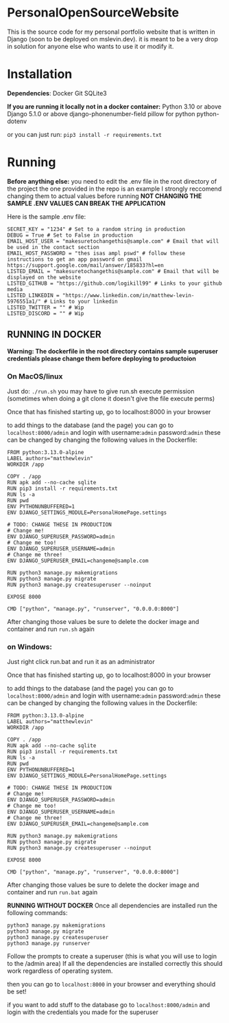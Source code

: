 # PersonalOpenSourceWebsite

This is the source code for my personal portfolio website that is written in Django (soon to be deployed on mslevin.dev).
it is meant to be a very drop in solution for anyone else who wants to use it or modify it. 

# Installation

**Dependencies**: Docker Git SQLite3

**If you are running it locally not in a docker container:**
Python 3.10 or above
Django 5.1.0 or above
django-phonenumber-field
pillow for python
python-dotenv


or you can just run:
```pip3 install -r requirements.txt```

# Running

**Before anything else:**
you need to edit the .env file in the root directory of the project
the one provided in the repo is an example I strongly reccomend changing them to actual values before running **NOT CHANGING THE SAMPLE .ENV VALUES CAN BREAK THE APPLICATION**

Here is the sample .env file:
```
SECRET_KEY = "1234" # Set to a random string in production
DEBUG = True # Set to False in production
EMAIL_HOST_USER = "makesuretochangethis@sample.com" # Email that will be used in the contact section
EMAIL_HOST_PASSWORD = "thes isas ampl pswd" # follow these instructions to get an app password on gmail https://support.google.com/mail/answer/185833?hl=en
LISTED_EMAIL = "makesuretochangethis@sample.com" # Email that will be displayed on the website
LISTED_GITHUB = "https://github.com/logikill99" # Links to your github media
LISTED_LINKEDIN = "https://www.linkedin.com/in/matthew-levin-5976551a1/" # Links to your linkedin
LISTED_TWITTER = "" # Wip
LISTED_DISCORD = "" # Wip
```

## RUNNING IN DOCKER

**Warning: The dockerfile in the root directory contains sample superuser credentials please change them before deploying to productoion**


### On MacOS/linux
Just do:
```./run.sh```
you may have to give run.sh execute permission (sometimes when doing a git clone it doesn't give the file execute perms)

Once that has finished starting up, go to localhost:8000 in your browser

to add things to the database (and the page) you can go to `localhost:8000/admin` and login with username:`admin` password:`admin` 
these can be changed by changing the following values in the Dockerfile:
```
FROM python:3.13.0-alpine
LABEL authors="matthewlevin"
WORKDIR /app

COPY . /app
RUN apk add --no-cache sqlite
RUN pip3 install -r requirements.txt
RUN ls -a
RUN pwd
ENV PYTHONUNBUFFERED=1
ENV DJANGO_SETTINGS_MODULE=PersonalHomePage.settings

# TODO: CHANGE THESE IN PRODUCTION
# Change me!
ENV DJANGO_SUPERUSER_PASSWORD=admin
# Change me too!
ENV DJANGO_SUPERUSER_USERNAME=admin
# Change me three!
ENV DJANGO_SUPERUSER_EMAIL=changeme@sample.com

RUN python3 manage.py makemigrations
RUN python3 manage.py migrate
RUN python3 manage.py createsuperuser --noinput

EXPOSE 8000

CMD ["python", "manage.py", "runserver", "0.0.0.0:8000"]
```

After changing those values be sure to delete the docker image and container and run `run.sh` again

### on Windows:
Just right click run.bat and run it as an administrator

Once that has finished starting up, go to localhost:8000 in your browser

to add things to the database (and the page) you can go to `localhost:8000/admin` and login with username:`admin` password:`admin` 
these can be changed by changing the following values in the Dockerfile:
```
FROM python:3.13.0-alpine
LABEL authors="matthewlevin"
WORKDIR /app

COPY . /app
RUN apk add --no-cache sqlite
RUN pip3 install -r requirements.txt
RUN ls -a
RUN pwd
ENV PYTHONUNBUFFERED=1
ENV DJANGO_SETTINGS_MODULE=PersonalHomePage.settings

# TODO: CHANGE THESE IN PRODUCTION
# Change me!
ENV DJANGO_SUPERUSER_PASSWORD=admin
# Change me too!
ENV DJANGO_SUPERUSER_USERNAME=admin
# Change me three!
ENV DJANGO_SUPERUSER_EMAIL=changeme@sample.com

RUN python3 manage.py makemigrations
RUN python3 manage.py migrate
RUN python3 manage.py createsuperuser --noinput

EXPOSE 8000

CMD ["python", "manage.py", "runserver", "0.0.0.0:8000"]
```

After changing those values be sure to delete the docker image and container and run `run.bat` again

**RUNNING WITHOUT DOCKER**
Once all dependencies are installed run the following commands:

```
python3 manage.py makemigrations
python3 manage.py migrate
python3 manage.py createsuperuser
python3 manage.py runserver
```
Follow the prompts to create a superuser (this is what you will use to login to the /admin area)
If all the dependencies are installed correctly this should work regardless of operating system. 

then you can go to `localhost:8000` in your browser and everything should be set!

if you want to add stuff to the database go to `localhost:8000/admin` and login with the credentials you made for the superuser

